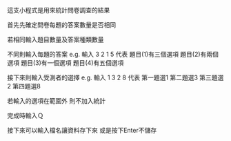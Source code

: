 這支小程式是用來統計問卷調查的結果

首先先確定問卷每題的答案數量是否相同

若相同輸入題目數量及答案種類數量

不同則輸入每題的答案
e.g. 輸入 3 2 1 5 代表
題目(1)有三個選項 題目(2)有兩個選項 題目(3)有一個選項  題目(4)有五個選項

接下來則輸入受測者的選擇
e.g. 輸入 1 3 2 8 代表
第一題選1 第二題選3 第三題選2 第四題選8

若輸入的選項在範圍外 則不加入統計

完成時輸入Ｑ

接下來可以輸入檔名讓資料存下來 或是按下Enter不儲存